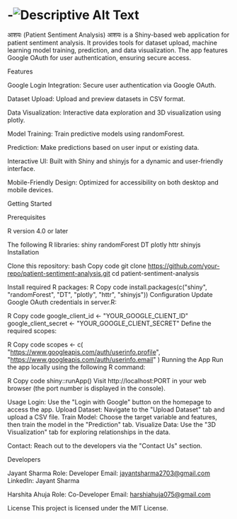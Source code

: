 # -![Descriptive Alt Text](https://www.qminder.com/resources/img/generated/resources/img/blog/importance-patient-satisfaction-1024-de5f604b2.webp)
आशयः (Patient Sentiment Analysis)
आशयः is a Shiny-based web application for patient sentiment analysis. It provides tools for dataset upload, machine learning model training, prediction, and data visualization. The app features Google OAuth for user authentication, ensuring secure access.

Features

Google Login Integration: Secure user authentication via Google OAuth.

Dataset Upload: Upload and preview datasets in CSV format.

Data Visualization: Interactive data exploration and 3D visualization using plotly.

Model Training: Train predictive models using randomForest.

Prediction: Make predictions based on user input or existing data.

Interactive UI: Built with Shiny and shinyjs for a dynamic and user-friendly interface.

Mobile-Friendly Design: Optimized for accessibility on both desktop and mobile devices.

Getting Started

Prerequisites

R version 4.0 or later

The following R libraries:
shiny
randomForest
DT
plotly
httr
shinyjs
Installation

Clone this repository:
bash
Copy code
git clone https://github.com/your-repo/patient-sentiment-analysis.git
cd patient-sentiment-analysis

Install required R packages:
R
Copy code
install.packages(c("shiny", "randomForest", "DT", "plotly", "httr", "shinyjs"))
Configuration
Update Google OAuth credentials in server.R:

R
Copy code
google_client_id <- "YOUR_GOOGLE_CLIENT_ID"
google_client_secret <- "YOUR_GOOGLE_CLIENT_SECRET"
Define the required scopes:

R
Copy code
scopes <- c(
  "https://www.googleapis.com/auth/userinfo.profile",
  "https://www.googleapis.com/auth/userinfo.email"
)
Running the App
Run the app locally using the following R command:

R
Copy code
shiny::runApp()
Visit http://localhost:PORT in your web browser (the port number is displayed in the console).

Usage
Login: Use the "Login with Google" button on the homepage to access the app.
Upload Dataset: Navigate to the "Upload Dataset" tab and upload a CSV file.
Train Model: Choose the target variable and features, then train the model in the "Prediction" tab.
Visualize Data: Use the "3D Visualization" tab for exploring relationships in the data.


Contact: Reach out to the developers via the "Contact Us" section.


Developers


Jayant Sharma
Role: Developer
Email: jayantsharma2703@gmail.com
LinkedIn: Jayant Sharma

Harshita Ahuja
Role: Co-Developer
Email: harshiahuja075@gmail.com


License
This project is licensed under the MIT License.


